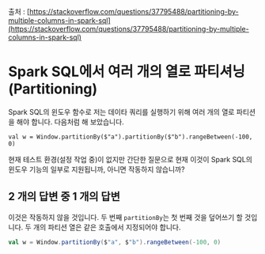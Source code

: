 출처 : [https://stackoverflow.com/questions/37795488/partitioning-by-multiple-columns-in-spark-sql](https://stackoverflow.com/questions/37795488/partitioning-by-multiple-columns-in-spark-sql)

# Spark SQL에서 여러 개의 열로 파티셔닝(Partitioning)

Spark SQL의 윈도우 함수로 저는 데이타 쿼리를 실행하기 위해 여러 개의 열로 파티션을 해야 합니다. 다음처럼 해 보았습니다.

`val w = Window.partitionBy($"a").partitionBy($"b").rangeBetween(-100, 0)`

현재 테스트 환경(설정 작업 중)이 없지만 간단한 질문으로 현재 이것이 Spark SQL의 윈도우 기능의 일부로 지원됩니까, 아니면 작동하지 않습니까?

## 2 개의 답변 중 1 개의 답변

이것은 작동하지 않을 것입니다. 두 번째 `partitionBy`는 첫 번째 것을 덮어쓰기 할 것입니다. 두 개의 파티션 열은 같은 호출에서 지정되어야 합니다.

```scala
val w = Window.partitionBy($"a", $"b").rangeBetween(-100, 0)
```
